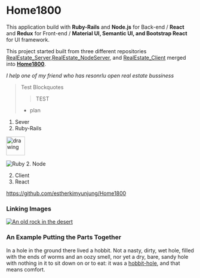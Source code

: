 # Home1800

This application build with **Ruby-Rails** and **Node.js** for Back-end / **React** and **Redux** for Front-end / **Material UI, Semantic UI, and Bootstrap React** for UI framework.

  This project started built from three different repositories [RealEstate_Server](https://github.com/estherkimyunjung/RealEstate_Server),[RealEstate_NodeServer](https://github.com/estherkimyunjung/RealEstate_NodeServer), and [RealEstate_Client](https://github.com/estherkimyunjung/RealEstate_Client) merged into **[Home1800](https://github.com/estherkimyunjung/Home1800)**.


*I help one of my friend who has resonrlu open real estate bussiness*

>Test Blockquotes
>> TEST
> - plan

1.  Sever
  1. Ruby-Rails 
  <img src="https://w0.pngwave.com/png/184/765/web-development-ruby-on-rails-programming-language-programmer-ruby-png-clip-art-thumbnail.png" alt="drawing" width="50"/>
  
  ![Ruby](https://w0.pngwave.com/png/184/765/web-development-ruby-on-rails-programming-language-programmer-ruby-png-clip-art-thumbnail.png)
  2. Node

2. Client
  1. React

  <https://github.com/estherkimyunjung/Home1800>

  ### Linking Images ###
  [![An old rock in the desert](/assets/images/shiprock.jpg "Shiprock, New Mexico by Beau Rogers")](https://www.flickr.com/photos/beaurogers/31833779864/in/photolist-Qv3rFw-34mt9F-a9Cmfy-5Ha3Zi-9msKdv-o3hgjr-hWpUte-4WMsJ1-KUQ8N-deshUb-vssBD-6CQci6-8AFCiD-zsJWT-nNfsgB-dPDwZJ-bn9JGn-5HtSXY-6CUhAL-a4UTXB-ugPum-KUPSo-fBLNm-6CUmpy-4WMsc9-8a7D3T-83KJev-6CQ2bK-nNusHJ-a78rQH-nw3NvT-7aq2qf-8wwBso-3nNceh-ugSKP-4mh4kh-bbeeqH-a7biME-q3PtTf-brFpgb-cg38zw-bXMZc-nJPELD-f58Lmo-bXMYG-bz8AAi-bxNtNT-bXMYi-bXMY6-bXMYv)

  ### An Example Putting the Parts Together ###
In a hole in the ground there lived a hobbit. Not a nasty, dirty, wet hole, filled with the ends
of worms and an oozy smell, nor yet a dry, bare, sandy hole with nothing in it to sit down on or to
eat: it was a [hobbit-hole][1], and that means comfort.

[1]: <https://en.wikipedia.org/wiki/Hobbit#Lifestyle> "Hobbit lifestyles"
